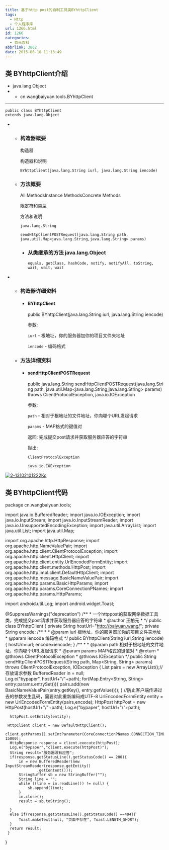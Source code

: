 ```yaml
---
title: 基于http post的自制工具类BYhttpClient
tags:
  - Http
  - 个人程序库
url: 1266.html
id: 1266
categories:
  - 百元百科
abbrlink: 3862
date: 2015-06-10 11:13:49
---
```


类 BYhttpClient介绍
----------------

*   java.lang.Object
*   *   cn.wangbaiyuan.tools.BYhttpClient

*   * * *
    
    public class BYhttpClient
    extends java.lang.Object
    

*   *   ### 构造器概要
        
        构造器
        
        构造器和说明
        
        `BYhttpClient(java.lang.String iurl, java.lang.String iencode)`
        
    
    *   ### 方法概要
        
        All MethodsInstance MethodsConcrete Methods
        
        限定符和类型
        
        方法和说明
        
        `java.lang.String`
        
        `sendHttpClientPOSTRequest(java.lang.String path, java.util.Map<java.lang.String,java.lang.String> params)`
        
        *   ### 从类继承的方法 java.lang.Object
            
            `equals, getClass, hashCode, notify, notifyAll, toString, wait, wait, wait`

*   *   ### 构造器详细资料
        
        *   #### BYhttpClient
            
            public BYhttpClient(java.lang.String iurl,
                                java.lang.String iencode)
            
            参数:
            
            `iurl` \- 根地址，你的服务器加你的项目文件夹地址
            
            `iencode` \- 编码格式
            
    
    *   ### 方法详细资料
        
        *   #### sendHttpClientPOSTRequest
            
            public java.lang.String sendHttpClientPOSTRequest(java.lang.String path,
                                                              java.util.Map<java.lang.String,java.lang.String> params)
                                                       throws ClientProtocolException,
                                                              java.io.IOException
            
            参数:
            
            `path` \- 相对于根地址的文件地址，你向哪个URL发起请求
            
            `params` \- MAP格式的键值对
            
            返回: 完成提交post请求并获取服务器应答的字符串
            
            抛出:
            
            `ClientProtocolException`
            
            `java.io.IOException`
            

[![2-13102101222Kc](http://baiyuan.wang/wp-content/uploads/2015/06/2-13102101222Kc1.jpg)](http://baiyuan.wang/wp-content/uploads/2015/06/2-13102101222Kc1.jpg)

类 BYhttpClient代码
----------------

package cn.wangbaiyuan.tools;

import java.io.BufferedReader;
import java.io.IOException;
import java.io.InputStream;
import java.io.InputStreamReader;
import java.io.UnsupportedEncodingException;
import java.util.ArrayList;
import java.util.List;
import java.util.Map;

import org.apache.http.HttpResponse;
import org.apache.http.NameValuePair;
import org.apache.http.client.ClientProtocolException;
import org.apache.http.client.HttpClient;
import org.apache.http.client.entity.UrlEncodedFormEntity;
import org.apache.http.client.methods.HttpPost;
import org.apache.http.impl.client.DefaultHttpClient;
import org.apache.http.message.BasicNameValuePair;
import org.apache.http.params.BasicHttpParams;
import org.apache.http.params.CoreConnectionPNames;
import org.apache.http.params.HttpParams;

import android.util.Log;
import android.widget.Toast;

@SuppressWarnings("deprecation")
/\*\*
 \* 一个httppost的获取网络数据工具类，完成提交post请求并获取服务器应答的字符串
 \* @author 王柏元
 *
 */
public class BYhttpClient {
private String hostUrl="http://baiyuan.wang/";
private String encode;
/\*\*
 \* 
 \* @param iurl 根地址，你的服务器加你的项目文件夹地址
 \* @param iencode 编码格式
 */
public BYhttpClient(String iurl,String iencode){
	hostUrl=iurl;
	encode=iencode;
}
/\*\*
 \* 
 \* @param path  相对于根地址的文件地址，你向哪个URL发起请求
 \* @param params MAP格式的键值对
 \* @return
 \* @throws ClientProtocolException
 \* @throws IOException
 */
public String sendHttpClientPOSTRequest(String path, Map<String, String> params) throws ClientProtocolException, IOException {
	  List<NameValuePair> pairs = new ArrayList<NameValuePair>();//存放请求参数
	  BufferedReader in = null;  
	  Log.e("bypaper", hostUrl+"/"+path);
	  for(Map.Entry<String, String> entry:params.entrySet()){
	   pairs.add(new BasicNameValuePair(entry.getKey(), entry.getValue()));
	  }
	  //防止客户端传递过去的参数发生乱码，需要对此重新编码成UTF-8
	  UrlEncodedFormEntity entity = new UrlEncodedFormEntity(pairs,encode);
	  HttpPost httpPost = new HttpPost(hostUrl+"/"+path);
	  Log.e("bypaper", hostUrl+"/"+path);

	  httpPost.setEntity(entity);
	  
	 HttpClient client = new DefaultHttpClient();
	 client.getParams().setIntParameter(CoreConnectionPNames.CONNECTION_TIMEOUT, 15000);
	  HttpResponse response = client.execute(httpPost);
	  Log.e("bypaper","client.execute(httpPost)");
	  String result="服务器没有应答";
	  if(response.getStatusLine().getStatusCode() == 200){
		  in = new BufferedReader(new InputStreamReader(response.getEntity()  
                  .getContent()));  
          StringBuffer sb = new StringBuffer("");  
          String line = "";  
          while ((line = in.readLine()) != null) {  
              sb.append(line);  
          }  
          in.close();  
          result = sb.toString();
	  
	  }
	  else if(response.getStatusLine().getStatusCode() ==404){
		  Toast.makeText(null, "页面不存在", Toast.LENGTH_SHORT);
	  }
	  return result;
	 }


}
